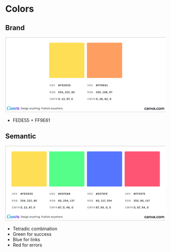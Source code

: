 # Colors

## Brand

![Brand Colors](/assets/brand.png)

- FEDE55 + FF9E61

## Semantic

![Color Palette](/assets/palette.png)

- Tetradic combination
- Green for success
- Blue for links
- Red for errors
